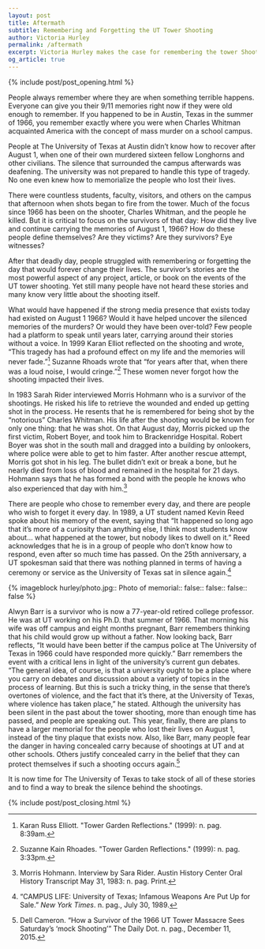 ```yaml
---
layout: post
title: Aftermath
subtitle: Remembering and Forgetting the UT Tower Shooting
author: Victoria Hurley
permalink: /aftermath
excerpt: Victoria Hurley makes the case for remembering the tower Shooting.
og_article: true
---
```

{% include post/post_opening.html %}

People always remember where they are when something terrible happens. Everyone can give you their 9/11 memories right now if they were old enough to remember. If you happened to be in Austin, Texas in the summer of 1966, you remember exactly where you were when Charles Whitman acquainted America with the concept of mass murder on a school campus.

People at The University of Texas at Austin didn’t know how to recover after August 1, when one of their own murdered sixteen fellow Longhorns and other civilians. The silence that surrounded the campus afterwards was deafening. The university was not prepared to handle this type of tragedy. No one even knew how to memorialize the people who lost their lives.

There were countless students, faculty, visitors, and others on the campus that afternoon when shots began to fire from the tower. Much of the focus since 1966 has been on the shooter, Charles Whitman, and the people he killed. But it is critical to focus on the survivors of that day: How did they live and continue carrying the memories of August 1, 1966? How do these people define themselves? Are they victims? Are they survivors? Eye witnesses?

After that deadly day, people struggled with remembering or forgetting the day that would forever change their lives. The survivor’s stories are the most powerful aspect of any project, article, or book on the events of the UT tower shooting. Yet still many people have not heard these stories and many know very little about the shooting itself.

What would have happened if the strong media presence that exists today had existed on August 1 1966? Would it have helped uncover the silenced memories of the murders? Or would they have been over-told? Few people had a platform to speak until years later, carrying around their stories without a voice. In 1999 Karan Elliot reflected on the shooting and wrote, “This tragedy has had a profound effect on my life and the memories will never fade.”[^1] Suzanne Rhoads wrote that “for years after that, when there was a loud noise, I would cringe.”[^2] These women never forgot how the shooting impacted their lives.

In 1983 Sarah Rider interviewed Morris Hohmann who is a survivor of the shootings. He risked his life to retrieve the wounded and ended up getting shot in the process. He resents that he is remembered for being shot by the “notorious” Charles Whitman. His life after the shooting would be known for only one thing: that he was shot. On that August day, Morris picked up the first victim, Robert Boyer, and took him to Brackenridge Hospital. Robert Boyer was shot in the south mall and dragged into a building by onlookers, where police were able to get to him faster. After another rescue attempt, Morris got shot in his leg. The bullet didn’t exit or break a bone, but he nearly died from loss of blood and remained in the hospital for 21 days. Hohmann says that he has formed a bond with the people he knows who also experienced that day with him.[^3]

There are people who chose to remember every day, and there are people who wish to forget it every day. In 1989, a UT student named Kevin Reed spoke about his memory of the event, saying that “It happened so long ago that it’s more of a curiosity than anything else, I think most students know about… what happened at the tower, but nobody likes to dwell on it.” Reed acknowledges that he is in a group of people who don’t know how to respond, even after so much time has passed. On the 25th anniversary, a UT spokesman said that there was nothing planned in terms of having a ceremony or service as the University of Texas sat in silence again.[^4]

{% imageblock hurley/photo.jpg::
              Photo of memorial::
              false::
              false::
              false::
              false %}

Alwyn Barr is a survivor who is now a 77-year-old retired college professor. He was at UT working on his Ph.D. that summer of 1966. That morning his wife was off campus and eight months pregnant, Barr remembers thinking that his child would grow up without a father. Now looking back, Barr reflects, “It would have been better if the campus police at The University of Texas in 1966 could have responded more quickly.” Barr remembers the event with a critical lens in light of the university’s current gun debates. “The general idea, of course, is that a university ought to be a place where you carry on debates and discussion about a variety of topics in the process of learning. But this is such a tricky thing, in the sense that there’s overtones of violence, and the fact that it’s there, at the University of Texas, where violence has taken place,” he stated. Although the university has been silent in the past about the tower shooting, more than enough time has passed, and people are speaking out. This year, finally, there are plans to have a larger memorial for the people who lost their lives on August 1, instead of the tiny plaque that exists now. Also, like Barr, many people fear the danger in having concealed carry because of shootings at UT and at other schools. Others justify concealed carry in the belief that they can protect themselves if such a shooting occurs again.[^5]

It is now time for The University of Texas to take stock of all of these stories and to find a way to break the silence behind the shootings.

{% include post/post_closing.html %}

[^1]: Karan Russ Elliott. "Tower Garden Reflections." (1999): n. pag. 8:39am.

[^2]: Suzanne Kain Rhoades. "Tower Garden Reflections." (1999): n. pag. 3:33pm.

[^3]: Morris Hohmann. Interview by Sara Rider. Austin History Center Oral History Transcript May 31, 1983: n. pag. Print.

[^4]: “CAMPUS LIFE: University of Texas; Infamous Weapons Are Put Up for Sale.” _New York Times_. n. pag., July 30, 1989.

[^5]: Dell Cameron. “How a Survivor of the 1966 UT Tower Massacre Sees Saturday’s ‘mock Shooting’” The Daily Dot. n. pag., December 11, 2015.
